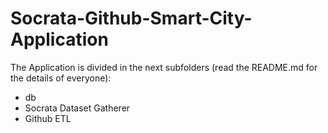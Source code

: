 # Socrata-Github-Smart-City-Application
The Application is divided in the next subfolders (read the README.md for the details of everyone):
- db
- Socrata Dataset Gatherer
- Github ETL
